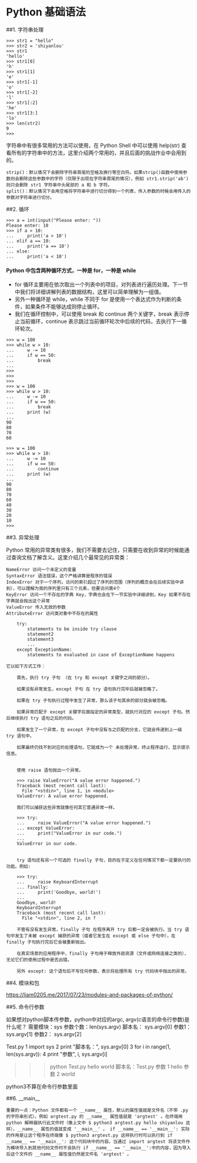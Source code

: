 # Python 基础语法

##1. 字符串处理
```
>>> str1 = "hello"
>>> str2 = 'shiyanlou'
>>> str1
'hello'
>>> str1[0]
'h'
>>> str1[1]
'e'
>>> str1[-1]
'o'
>>> str1[-2]
'l'
>>> str1[:2]
'he'
>>> str1[3:]
'lo'
>>> len(str2)
9
>>>
```
字符串中有很多常用的方法可以使用，在 Python Shell 中可以使用 help(str) 查看所有的字符串中的方法，这里介绍两个常用的，并且后面的挑战作业中会用到的。

    strip()：默认情况下会删除字符串首尾的空格及换行等空白符。如果strip()函数中使用参数则会删除这些参数中的字符（仅限于出现在字符串首尾的情况），例如 str1.strip('ab') 则只会删除 str1 字符串中头尾部的 a 和 b 字符。
    split()：默认情况下会用空格将字符串中进行切分得到一个列表，传入参数的时候会用传入的参数对字符串进行切分。


##2. 循环
```
>>> a = int(input("Please enter: "))
Please enter: 10
>>> if a > 10:
...     print('a > 10')
... elif a == 10:
...     print('a == 10')
... else:
...     print('a < 10')
```

#### Python 中包含两种循环方式，一种是 for，一种是 while
- for 循环主要用在依次取出一个列表中的项目，对列表进行遍历处理。下一节中我们将详细讲解列表的数据结构，这里可以简单理解为一组值。
- 另外一种循环是 while，while 不同于 for 是使用一个表达式作为判断的条件，如果条件不能够达成则停止循环。
- 我们在循环控制中，可以使用 break 和 continue 两个关键字，break 表示停止当前循环，continue 表示跳过当前循环轮次中后续的代码，去执行下一循环轮次。

```
>>> w = 100
>>> while w > 10:
...     w -= 10
...     if w == 50:
...         break
...
>>>
>>>
>>>
>>> w = 100
>>> while w > 10:
...     w -= 10
...     if w == 50:
...         break
...     print (w)
...
90
80
70
60

```


```
>>> w = 100
>>> while w > 10:
...     w -= 10
...     if w == 50:
...         continue
...     print (w)
...
90
80
70
60
40
30
20
10
>>>
```

##3. 异常处理

Python 常用的异常类有很多，我们不需要去记住，只需要在收到异常的时候能通过查询文档了解含义。这里介绍几个最常见的异常类：

    NameError 访问一个未定义的变量
    SyntaxError 语法错误，这个严格讲算是程序的错误
    IndexError 对于一个序列，访问的索引超过了序列的范围（序列的概念会在后续实验中讲到），可以理解为我的序列里只有三个元素，但要访问第4个
    KeyError 访问一个不存在的字典 Key，字典也会在下一节实验中详细讲到，Key 如果不存在字典就会抛出这个异常
    ValueError 传入无效的参数
    AttributeError 访问类对象中不存在的属性
```
    try:
        statements to be inside try clause
        statement2
        statement3
        ...
    except ExceptionName:
        statements to evaluated in case of ExceptionName happens

```

    它以如下方式工作：

        首先，执行 try 子句 （在 try 和 except 关键字之间的部分）。

        如果没有异常发生，except 子句 在 try 语句执行完毕后就被忽略了。

        如果在 try 子句执行过程中发生了异常，那么该子句其余的部分就会被忽略。

        如果异常匹配于 except 关键字后面指定的异常类型，就执行对应的 except 子句。然后继续执行 try 语句之后的代码。

        如果发生了一个异常，在 except 子句中没有与之匹配的分支，它就会传递到上一级 try 语句中。

        如果最终仍找不到对应的处理语句，它就成为一个 未处理异常，终止程序运行，显示提示信息。


        使用 raise 语句抛出一个异常。

        >>> raise ValueError("A value error happened.")
        Traceback (most recent call last):
          File "<stdin>", line 1, in <module>
        ValueError: A value error happened.

        我们可以捕获这些异常就像任何其它普通异常一样。

        >>> try:
        ...     raise ValueError("A value error happened.")
        ... except ValueError:
        ...     print("ValueError in our code.")
        ...
        ValueError in our code.


        try 语句还有另一个可选的 finally 子句，目的在于定义在任何情况下都一定要执行的功能。例如:

        >>> try:
        ...     raise KeyboardInterrupt
        ... finally:
        ...     print('Goodbye, world!')
        ...
        Goodbye, world!
        KeyboardInterrupt
        Traceback (most recent call last):
          File "<stdin>", line 2, in ?

        不管有没有发生异常，finally 子句 在程序离开 try 后都一定会被执行。当 try 语句中发生了未被 except 捕获的异常（或者它发生在 except 或 else 子句中），在 finally 子句执行完后它会被重新抛出。

        在真实场景的应用程序中，finally 子句用于释放外部资源（文件或网络连接之类的），无论它们的使用过程中是否出错。

        另外 except: 这个语句后不写任何参数，表示将处理所有 try 代码块中抛出的异常。



##4. 模块和包

https://liam0205.me/2017/07/23/modules-and-packages-of-python/

##5. 命令行参数

如果想对python脚本传参数，python中对应的argc, argv(c语言的命令行参数)是什么呢？
需要模块：sys
参数个数：len(sys.argv)
脚本名：    sys.argv[0]
参数1：     sys.argv[1]
参数2：     sys.argv[2]

Test.py
1
import sys
2
print "脚本名：", sys.argv[0]
3
for i in range(1, len(sys.argv)):
4
print "参数", i, sys.argv[i]
>>>python Test.py hello world
脚本名：Test.py
参数 1 hello
参数 2 world

python3不算在命令行参数里面

##6. \_\_main\_\_
```
重要的一点：Python 文件都有一个 __name__ 属性，默认的属性值就是文件名（不带 .py 的字符串形式）。例如 argtest.py 的 __name__ 属性值就是 'argtest' 。在终端用 python 解释器执行此文件时（像上文中 $ python3 argtest.py hello shiyanlou 这样），__name__ 属性的值就变成 '__main__' 。 if __name__ == '__main__': 实际的作用是让这个程序在终端像 $ python3 argtest.py 这样执行时可以执行到 if __name__ == '__main__': 这个代码块中的内容。当通过 import argtest 将该文件作为模块导入到其他代码文件时不会执行 if __name__ == '__main__':中的内容，因为导入后这个文件的 __name__ 属性值仍然是文件名 'argtest' 。
```
